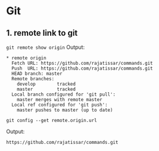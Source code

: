 # Git

## 1. remote link to git

   `git remote show origin`
   Output:

```
* remote origin
  Fetch URL: https://github.com/rajatissar/commands.git
  Push  URL: https://github.com/rajatissar/commands.git
  HEAD branch: master
  Remote branches:
    develop        tracked
    master         tracked
  Local branch configured for 'git pull':
    master merges with remote master
  Local ref configured for 'git push':
    master pushes to master (up to date)
```
`git config --get remote.origin.url`

Output:

```
https://github.com/rajatissar/commands.git
```